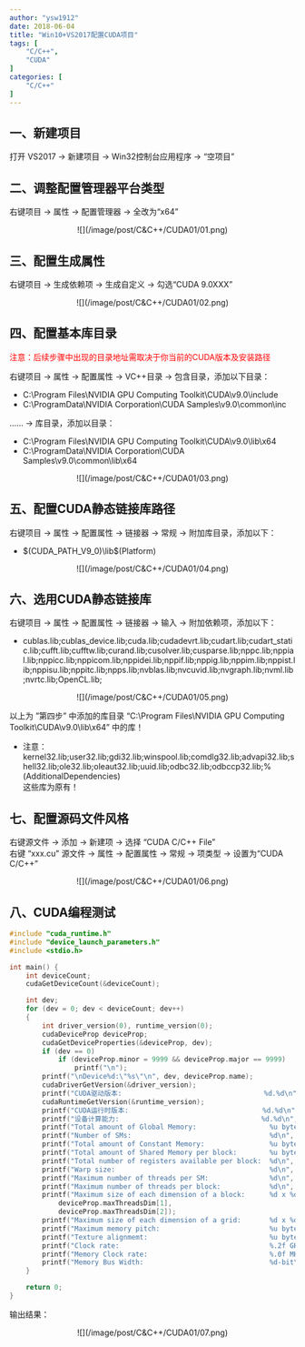 ```yaml
---
author: "ysw1912"
date: 2018-06-04
title: "Win10+VS2017配置CUDA项目"
tags: [
    "C/C++",
    "CUDA"
]
categories: [
    "C/C++"
]
---
```


## 一、新建项目

打开 VS2017 → 新建项目 → Win32控制台应用程序 → “空项目”

## 二、调整配置管理器平台类型

右键项目 → 属性 → 配置管理器 → 全改为“x64”
<div align=center>![](/image/post/C&C++/CUDA01/01.png)</div>

## 三、配置生成属性

右键项目 → 生成依赖项 → 生成自定义 → 勾选“CUDA 9.0XXX”
<div align=center>![](/image/post/C&C++/CUDA01/02.png)</div>

## 四、配置基本库目录

<font color=#ff0000>注意：后续步骤中出现的目录地址需取决于你当前的CUDA版本及安装路径</font>

右键项目 → 属性 → 配置属性 → VC++目录 → 包含目录，添加以下目录：

- C:\Program Files\NVIDIA GPU Computing Toolkit\CUDA\v9.0\include  
- C:\ProgramData\NVIDIA Corporation\CUDA Samples\v9.0\common\inc

...... → 库目录，添加以目录：

- C:\Program Files\NVIDIA GPU Computing Toolkit\CUDA\v9.0\lib\x64  
- C:\ProgramData\NVIDIA Corporation\CUDA Samples\v9.0\common\lib\x64
<div align=center>![](/image/post/C&C++/CUDA01/03.png)</div>

## 五、配置CUDA静态链接库路径

右键项目 → 属性 → 配置属性 → 链接器 → 常规 → 附加库目录，添加以下：

- $(CUDA_PATH_V9_0)\lib\$(Platform)
<div align=center>![](/image/post/C&C++/CUDA01/04.png)</div>

## 六、选用CUDA静态链接库

右键项目 → 属性 → 配置属性 → 链接器 → 输入 → 附加依赖项，添加以下：

- cublas.lib;cublas_device.lib;cuda.lib;cudadevrt.lib;cudart.lib;cudart_static.lib;cufft.lib;cufftw.lib;curand.lib;cusolver.lib;cusparse.lib;nppc.lib;nppial.lib;nppicc.lib;nppicom.lib;nppidei.lib;nppif.lib;nppig.lib;nppim.lib;nppist.lib;nppisu.lib;nppitc.lib;npps.lib;nvblas.lib;nvcuvid.lib;nvgraph.lib;nvml.lib;nvrtc.lib;OpenCL.lib;
<div align=center>![](/image/post/C&C++/CUDA01/05.png)</div>

以上为 ”第四步” 中添加的库目录 “C:\Program Files\NVIDIA GPU Computing Toolkit\CUDA\v9.0\lib\x64” 中的库！

- 注意：kernel32.lib;user32.lib;gdi32.lib;winspool.lib;comdlg32.lib;advapi32.lib;shell32.lib;ole32.lib;oleaut32.lib;uuid.lib;odbc32.lib;odbccp32.lib;%(AdditionalDependencies)  
这些库为原有！

## 七、配置源码文件风格

右键源文件 → 添加 → 新建项 → 选择 “CUDA C/C++ File”  
右键 “xxx.cu" 源文件 → 属性 → 配置属性 → 常规 → 项类型 → 设置为“CUDA C/C++”
<div align=center>![](/image/post/C&C++/CUDA01/06.png)</div>

## 八、CUDA编程测试

```cpp
#include "cuda_runtime.h"
#include "device_launch_parameters.h"
#include <stdio.h>

int main() {
    int deviceCount;
    cudaGetDeviceCount(&deviceCount);

    int dev;
    for (dev = 0; dev < deviceCount; dev++)
    {
        int driver_version(0), runtime_version(0);
        cudaDeviceProp deviceProp;
        cudaGetDeviceProperties(&deviceProp, dev);
        if (dev == 0)
            if (deviceProp.minor = 9999 && deviceProp.major == 9999)
                printf("\n");
        printf("\nDevice%d:\"%s\"\n", dev, deviceProp.name);
        cudaDriverGetVersion(&driver_version);
        printf("CUDA驱动版本:                                   %d.%d\n", driver_version / 1000, (driver_version % 1000) / 10);
        cudaRuntimeGetVersion(&runtime_version);
        printf("CUDA运行时版本:                                 %d.%d\n", runtime_version / 1000, (runtime_version % 1000) / 10);
        printf("设备计算能力:                                   %d.%d\n", deviceProp.major, deviceProp.minor);
        printf("Total amount of Global Memory:                  %u bytes\n", deviceProp.totalGlobalMem);
        printf("Number of SMs:                                  %d\n", deviceProp.multiProcessorCount);
        printf("Total amount of Constant Memory:                %u bytes\n", deviceProp.totalConstMem);
        printf("Total amount of Shared Memory per block:        %u bytes\n", deviceProp.sharedMemPerBlock);
        printf("Total number of registers available per block:  %d\n", deviceProp.regsPerBlock);
        printf("Warp size:                                      %d\n", deviceProp.warpSize);
        printf("Maximum number of threads per SM:               %d\n", deviceProp.maxThreadsPerMultiProcessor);
        printf("Maximum number of threads per block:            %d\n", deviceProp.maxThreadsPerBlock);
        printf("Maximum size of each dimension of a block:      %d x %d x %d\n", deviceProp.maxThreadsDim[0],
            deviceProp.maxThreadsDim[1],
            deviceProp.maxThreadsDim[2]);
        printf("Maximum size of each dimension of a grid:       %d x %d x %d\n", deviceProp.maxGridSize[0], deviceProp.maxGridSize[1], deviceProp.maxGridSize[2]);
        printf("Maximum memory pitch:                           %u bytes\n", deviceProp.memPitch);
        printf("Texture alignmemt:                              %u bytes\n", deviceProp.texturePitchAlignment);
        printf("Clock rate:                                     %.2f GHz\n", deviceProp.clockRate * 1e-6f);
        printf("Memory Clock rate:                              %.0f MHz\n", deviceProp.memoryClockRate * 1e-3f);
        printf("Memory Bus Width:                               %d-bit\n", deviceProp.memoryBusWidth);
    }

    return 0;
}

```

输出结果：
<div align=center>![](/image/post/C&C++/CUDA01/07.png)</div>
